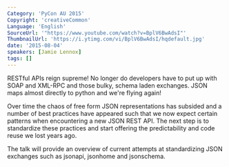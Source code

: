 ```yaml
---
Category: 'PyCon AU 2015'
Copyright: 'creativeCommon'
Language: 'English'
SourceUrl: '"https://www.youtube.com/watch?v=BplV6BwAdsI"'
ThumbnailUrl: 'https://i.ytimg.com/vi/BplV6BwAdsI/hqdefault.jpg'
date: '2015-08-04'
speakers: [Jamie Lennox]
tags: []
---
```

RESTful APIs reign supreme! No longer do developers have to put up with SOAP
and XML-RPC and those bulky, schema laden exchanges. JSON maps almost directly
to python and we're flying again!

Over time the chaos of free form JSON representations has subsided and a number
of best practices have appeared such that we now expect certain patterns when
encountering a new JSON REST API. The next step is to standardize these
practices and start offering the predictability and code reuse we lost years
ago.

The talk will provide an overview of current attempts at standardizing JSON
exchanges such as jsonapi, jsonhome and jsonschema.

